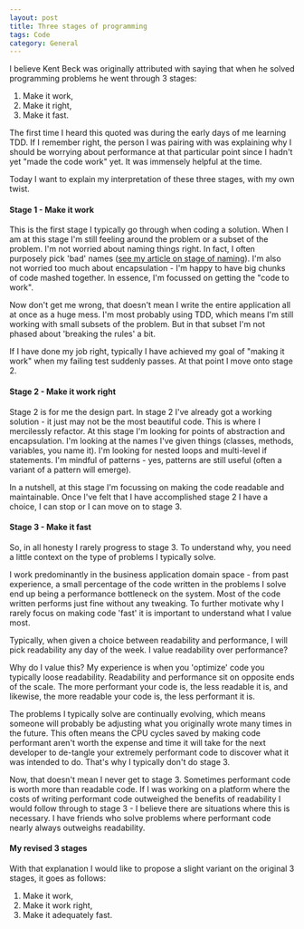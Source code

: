 ```yaml
---
layout: post
title: Three stages of programming
tags: Code
category: General
---
```


I believe Kent Beck was originally attributed with saying that when he solved programming problems he went through 3 stages:

1) Make it work,  
2) Make it right,  
3) Make it fast.  


The first time I heard this quoted was during the early days of me learning TDD. If I remember right, the person I was pairing with was explaining why I should be worrying about performance at that particular point since I hadn't yet "made the code work" yet. It was immensely helpful at the time.

Today I want to explain my interpretation of these three stages, with my own twist.

#### Stage 1 - Make it work 

This is the first stage I typically go through when coding a solution. When I am at this stage I'm still feeling around the problem or a subset of the problem. I'm not worried about naming things right. In fact, I often purposely pick 'bad' names ([see my article on stage of naming](http://blog.markpearl.co.za/Four-Stages-Of-Naming)). I'm also not worried too much about encapsulation - I'm happy to have big chunks of code mashed together. In essence, I'm focussed on getting the "code to work".

Now don't get me wrong, that doesn't mean I write the entire application all at once as a huge mess. I'm most probably using TDD, which means I'm still working with small subsets of the problem. But in that subset I'm not phased about 'breaking the rules' a bit.

If I have done my job right, typically I have achieved my goal of "making it work" when my failing test suddenly passes. At that point I move onto stage 2.

#### Stage 2 - Make it work right

Stage 2 is for me the design part. In stage 2 I've already got a working solution - it just may not be the most beautiful code. This is where I mercilessly refactor. At this stage I'm looking for points of abstraction and encapsulation. I'm looking at the names I've given things (classes, methods, variables, you name it). I'm looking for nested loops and multi-level if statements. I'm mindful of patterns - yes, patterns are still useful (often a variant of a pattern will emerge).

In a nutshell, at this stage I'm focussing on making the code readable and maintainable. Once I've felt that I have accomplished stage 2 I have a choice, I can stop or I can move on to stage 3.

#### Stage 3 - Make it fast

So, in all honesty I rarely progress to stage 3. To understand why, you need a little context on the type of problems I typically solve. 

I work predominantly in the business application domain space - from past experience, a small percentage of the code written in the problems I solve end up being a performance bottleneck on the system. Most of the code written performs just fine without any tweaking. To further motivate why I rarely focus on making code 'fast' it is important to understand what I value most. 

Typically, when given a choice between readability and performance, I will pick readability any day of the week. I value readability over performance?

Why do I value this? My experience is when you 'optimize' code you typically loose readability. Readability and performance sit on opposite ends of the scale. The more performant your code is, the less readable it is, and likewise, the more readable your code is, the less performant it is. 

The problems I typically solve are continually evolving, which means someone will probably be adjusting what you originally wrote many times in the future. This often means the CPU cycles saved by making code performant aren't worth the expense and time it will take for the next developer to de-tangle your extremely performant code to discover what it was intended to do. That's why I typically don't do stage 3.

Now, that doesn't mean I never get to stage 3. Sometimes performant code is worth more than readable code. If I was working on a platform where the costs of writing performant code outweighed the benefits of readability I would follow through to stage 3 - I believe there are situations where this is necessary. I have friends who solve problems where performant code nearly always outweighs readability.

#### My revised 3 stages

With that explanation I would like to propose a slight variant on the original 3 stages, it goes as follows:

1) Make it work,  
2) Make it work right,  
3) Make it adequately fast.  
